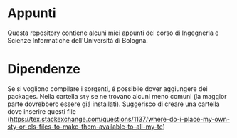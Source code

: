 # Appunti
Questa repository contiene alcuni miei appunti del corso di Ingegneria e Scienze Informatiche dell'Universitá di Bologna.

# Dipendenze
Se si vogliono compilare i sorgenti, é possibile dover aggiungere dei packages. Nella cartella `sty` se ne trovano alcuni meno comuni (la maggior parte dovrebbero essere giá installati). Suggerisco di creare una cartella dove inserire questi file (<https://tex.stackexchange.com/questions/1137/where-do-i-place-my-own-sty-or-cls-files-to-make-them-available-to-all-my-te>)
